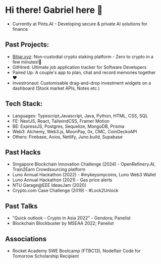 # Hi there! Gabriel here 👋

- Currently at Pints.AI - Developing secure & private AI solutions for finance

## Past Projects:
- [Bitjar.xyz](https://bitjar.xyz): Non-custodial crypto staking platform - Zero to crypto in a few minutes!🚀
- GitHired: Ultimate job application tracker for Software Developers
- Paired Up: A couple's app to plan, chat and record memories together ❤️
- Investronaut: Customisable drag-and-drop investment widgets on a dashboard (Stock market APIs, Notes etc.)

## Tech Stack:
- Languages: Typescript,Javascript, Java, Python, HTML, CSS, SQL
- FE: NextJS, React, TailwindCSS, Framer Motion
- BE: ExpressJS, Postgres, Sequelize, MongoDB, Prisma
- Web3: Alchemy, Web3.js, MoonPay, 0x, CMC, CoinGeckoAPI
- Others: Firebase, Axios, Netlify, Juno.build, Supabase

## Past Hacks
- Singapore Blockchain Innovation Challenge (2024) - OpenRefinery.AI, Train2Earn Crowdsourcing platform
- Luno Annual Hackathon (2022) - #mykeysmycoins, Luno Web3 Wallet
- Luno Annual Hackathon (2021) - Gas price alerts
- NTU Garage@EEE IdeasJam (2020)
- Crypto.com Case Challenge (2019) - #Lock2Unlock

## Past Talks
- "Quick outlook - Crypto in Asia 2022" - Gendora; Panelist
- Blockchain Blockbuster by MSEAA 2022; Panelist

## Associations
- Rocket Academy SWE Bootcamp (FTBC13), Nodeflair Code for Tomorrow Scholarship Recipient
<!--
**gbrllim/gbrllim** is a ✨ _special_ ✨ repository because its `README.md` (this file) appears on your GitHub profile.

Here are some ideas to get you started:

- 🔭 I’m currently working on ...
- 🌱 I’m currently learning ...
- 👯 I’m looking to collaborate on ...
- 🤔 I’m looking for help with ...
- 💬 Ask me about ...
- 📫 How to reach me: ...
- 😄 Pronouns: ...
- ⚡ Fun fact: ...
-->
